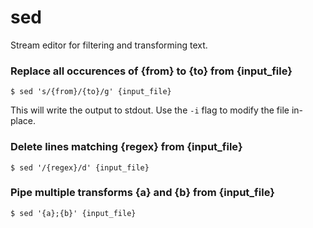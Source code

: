 # sed

Stream editor for filtering and transforming text.

### Replace all occurences of {from} to {to} from {input_file}

`$ sed 's/{from}/{to}/g' {input_file}`

This will write the output to stdout. Use the `-i` flag to modify the file in-place.

### Delete lines matching {regex} from {input_file}

`$ sed '/{regex}/d' {input_file}`

### Pipe multiple transforms {a} and {b} from {input_file}

`$ sed '{a};{b}' {input_file}` 

